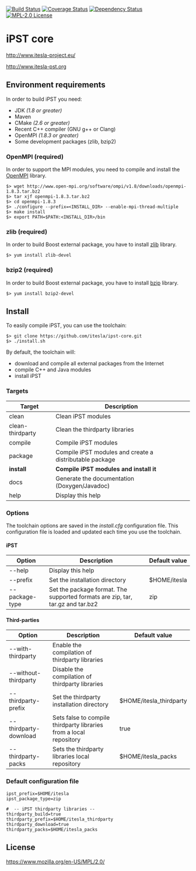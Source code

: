 [![Build Status](https://travis-ci.org/itesla/ipst-core.svg?branch=master)](https://travis-ci.org/itesla/ipst-core)
[![Coverage Status](https://coveralls.io/repos/github/itesla/ipst-core/badge.svg?branch=master)](https://coveralls.io/github/itesla/ipst-core?branch=master)
[![Dependency Status](https://www.versioneye.com/user/projects/583eb4cd8de3f346e6b7ac52/badge.svg?style=flat)](https://www.versioneye.com/user/projects/583eb4cd8de3f346e6b7ac52)
[![MPL-2.0 License](https://img.shields.io/badge/license-MPL_2.0-blue.svg)](https://www.mozilla.org/en-US/MPL/2.0/)

# iPST core
http://www.itesla-project.eu/

http://www.itesla-pst.org

## Environment requirements
In order to build iPST you need:
  * JDK *(1.8 or greater)*
  * Maven 
  * CMake *(2.6 or greater)*
  * Recent C++ compiler (GNU g++ or Clang)
  * OpenMPI *(1.8.3 or greater)*
  * Some development packages (zlib, bzip2)

### OpenMPI (required)
In order to support the MPI modules, you need to compile and install the [OpenMPI](https://www.open-mpi.org/) library.
```
$> wget http://www.open-mpi.org/software/ompi/v1.8/downloads/openmpi-1.8.3.tar.bz2
$> tar xjf openmpi-1.8.3.tar.bz2
$> cd openmpi-1.8.3
$> ./configure --prefix=<INSTALL_DIR> --enable-mpi-thread-multiple
$> make install
$> export PATH=$PATH:<INSTALL_DIR>/bin
```

### zlib (required)
In order to build Boost external package, you have to install [zlib](http://www.zlib.net/) library.
```
$> yum install zlib-devel
```

### bzip2 (required)
In order to build Boost external package, you have to install [bzip](http://www.bzip.org/) library.
```
$> yum install bzip2-devel
```

## Install
To easily compile iPST, you can use the toolchain:
```
$> git clone https://github.com/itesla/ipst-core.git
$> ./install.sh
```
By default, the toolchain will:
  * download and compile all external packages from the Internet
  * compile C++ and Java modules
  * install iPST

### Targets

| Target | Description |
| ------ | ----------- |
| clean | Clean iPST modules |
| clean-thirdparty | Clean the thirdparty libraries |
| compile | Compile iPST modules |
| package | Compile iPST modules and create a distributable package |
| __install__ | __Compile iPST modules and install it__ |
| docs | Generate the documentation (Doxygen/Javadoc) |
| help | Display this help |

### Options

The toolchain options are saved in the *install.cfg* configuration file. This configuration file is loaded and updated
each time you use the toolchain.

#### iPST

| Option | Description | Default value |
| ------ | ----------- | ------------- |
| --help | Display this help | |
| --prefix | Set the installation directory | $HOME/itesla |
| --package-type | Set the package format. The supported formats are zip, tar, tar.gz and tar.bz2 | zip |

#### Third-parties

| Option | Description | Default value |
| ------ | ----------- | ------------- |
| --with-thirdparty | Enable the compilation of thirdparty libraries | |
| --without-thirdparty | Disable the compilation of thirdparty libraries | |
| --thirdparty-prefix | Set the thirdparty installation directory | $HOME/itesla_thirdparty |
| --thirdparty-download | Sets false to compile thirdparty libraries from a local repository | true |
| --thirdparty-packs | Sets the thirdparty libraries local repository | $HOME/itesla_packs |

### Default configuration file
```
ipst_prefix=$HOME/itesla
ipst_package_type=zip

#  -- iPST thirdparty libraries --
thirdparty_build=true
thirdparty_prefix=$HOME/itesla_thirdparty
thirdparty_download=true
thirdparty_packs=$HOME/itesla_packs
```

## License
https://www.mozilla.org/en-US/MPL/2.0/

